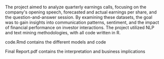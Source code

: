 The project aimed to analyze quarterly earnings calls, focusing on the company's opening speech, forecasted and actual earnings per share, and the question-and-answer session. By examining these datasets, the goal was to gain insights into communication patterns, sentiment, and the impact of financial performance on investor interactions. The project utilized NLP and text mining methodologies, with all code written in R.

code.Rmd contains the different models and code

Final Report.pdf contains the interpretation and business implications

